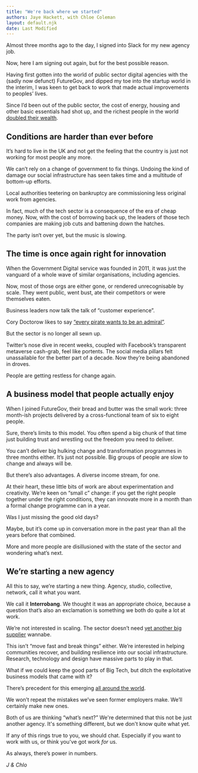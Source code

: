 ```yaml
---
title: "We're back where we started"
authors: Jaye Hackett, with Chloe Coleman
layout: default.njk
date: Last Modified
---
```


Almost three months ago to the day, I signed into Slack for my new agency job.

Now, here I am signing out again, but for the best possible reason.

Having first gotten into the world of public sector digital agencies with the (sadly now defunct) FutureGov, and dipped my toe into the startup world in the interim, I was keen to get back to work that made actual improvements to peoples’ lives.

Since I’d been out of the public sector, the cost of energy, housing and other basic essentials had shot up, and the richest people in the world [doubled their wealth](https://www.cbsnews.com/news/billionaire-wealth-covid-pandemic-12-trillion-jeff-bezos-wealth-tax/).

## Conditions are harder than ever before

It’s hard to live in the UK and not get the feeling that the country is just not working for most people any more.

We can’t rely on a change of government to fix things. Undoing the kind of damage our social infrastructure has seen takes time and a multitude of bottom-up efforts.

Local authorities teetering on bankruptcy are commissioning less original work from agencies.

In fact, much of the tech sector is a consequence of the era of cheap money. Now, with the cost of borrowing back up, the leaders of those tech companies are making job cuts and battening down the hatches.

The party isn‘t over yet, but the music is slowing.

## The time is once again right for innovation

When the Government Digital service was founded in 2011, it was just the vanguard of a whole wave of similar organisations, including agencies.

Now, most of those orgs are either gone, or rendered unrecognisable by scale. They went public, went bust, ate their competitors or were themselves eaten.

Business leaders now talk the talk of “customer experience”.

Cory Doctorow likes to say [“every pirate wants to be an admiral”](https://www.theguardian.com/commentisfree/video/2011/may/30/internet-piracy-cory-doctorow).

But the sector is no longer all sewn up.

Twitter’s nose dive in recent weeks, coupled with Facebook’s transparent metaverse cash-grab, feel like portents. The social media pillars felt unassailable for the better part of a decade. Now they’re being abandoned in droves.

People are getting restless for change again.

## A business model that people actually enjoy

When I joined FutureGov, their bread and butter was the small work: three month-ish projects delivered by a cross-functional team of six to eight people.

Sure, there’s limits to this model. You often spend a big chunk of that time just building trust and wrestling out the freedom you need to deliver.

You can’t deliver big hulking change and transformation programmes in three months either. It’s just not possible. Big groups of people are slow to change and always will be.

But there’s also advantages. A diverse income stream, for one.

At their heart, these little bits of work are about experimentation and creativity. We’re keen on “small c” change: if you get the right people together under the right conditions, they can innovate more in a month than a formal change programme can in a year.

Was I just missing the good old days?

Maybe, but it’s come up in conversation more in the past year than all the years before that combined.

More and more people are disillusioned with the state of the sector and wondering what’s next.

## We’re starting a new agency

All this to say, we’re starting a new thing. Agency, studio, collective, network, call it what you want.

We call it **Interrobang**. We thought it was an appropriate choice, because a question that’s also an exclamation is something we both do quite a lot at work.

We’re not interested in scaling. The sector doesn’t need [yet another big supplier](https://www.tussell.com/insights/uk-government-strategic-suppliers%23Profiles&sa=D) wannabe.

This isn’t “move fast and break things” either. We’re interested in helping communities recover, and building resilience into our social infrastructure. Research, technology and design have massive parts to play in that.

What if we could keep the good parts of Big Tech, but ditch the exploitative business models that came with it?

There’s precedent for this emerging [all around the world](https://drivers.coop).

We won’t repeat the mistakes we’ve seen former employers make. We’ll certainly make new ones.

Both of us are thinking “what’s next?” We're determined that this not be just another agency. It's something different, but we don't know quite what yet.

If any of this rings true to you, we should chat. Especially if you want to work with us, or think you've got work _for_ us.

As always, there’s power in numbers.

_J & Chlo_
